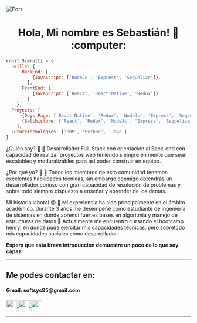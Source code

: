![Port](https://www.mastercard.com/news/media/lnhfsjdx/crypto-start-path-banner.png)
<h1 align="center"> Hola, Mi nombre es Sebastián! 👋 :computer: </h1>

```js
const Scerutti = {
  Skills: {
      BackEnd: [
          {JavaScript: ['NodeJs', 'Express', 'Sequelize']},
        ],
      FrontEnd: [
          {JavaScript: ['React', 'React-Native', 'Redux']}
        ]
    },
  Proyects: [
      {Dogs Page: ['React-Native', 'Redux', 'NodeJs', 'Express', 'Sequelize']},
      {Salchistore: ['React', 'Redux', 'NodeJs', 'Express', 'Sequelize', 'Mercado Pago']}
    ],
  FutureTecnologies: ['PHP', 'Python', 'Java'],
}
```

<div>
  <p>
    ¿Quién soy? 👀 
    🔸 Desarrollador Full-Stack con orientación al Back-end con capacidad de realizar proyectos web teniendo siempre en mente que 
      sean escalables y moduralizables para así poder construir en equipo.
  </p>
  <p>
    ¿Por qué yo? 🙇 
    🔸 Todos los miembros de esta comunidad tenemos excelentes habilidades técnicas, sin embargo conmigo obtendrás un desarrollador 
    curioso con gran capacidad de resolución de problemas y sobre todo siempre dispuesto a enseñar y aprender de los demás.
  </p>
  <p>
    Mi historia laboral 😉 
    🔸 Mi experiencia ha sido principalmente en el ámbito académico, durante 3 años me desempeñé como estudiante de ingeniería de 
    sistemas en donde aprendí fuertes bases en algoritmia y manejo de estructuras de datos
    🔸 Actualmente me encuentro cursando el bootcamp henry, en donde pude ejercitar mis capacidades técnicas, pero sobretodo mis 
    capacidades sociales como desarrollador.
  </p>
  <strong> Espero que esta breve introduccion demuestre un poco de lo que soy capaz: </strong>
</div>
<hr/>

<h2> Me podes contactar en: </h2>

<p>
    <h4>Gmail: softsys95@gmail.com </h4>
    <a href="https://www.linkedin.com/in/cerutti-sebastiáng" target:"_blank">
      <img align="center" src="https://cdn.jsdelivr.net/npm/simple-icons@3.0.1/icons/linkedin.svg" height="30" width="30"/>
    </a>
    <a href="https://portafolio-sebastian-cerutti.netlify.app/" target:"_blank" >
      <img align="center" src="https://cdn.jsdelivr.net/npm/simple-icons@3.0.1/icons/about-dot-me.svg" height="30" width="30"/>
    </a>
    <a href="https://github.com/Scerutti" target:"_blank">
      <img align="center" src="https://cdn.jsdelivr.net/npm/simple-icons@3.0.1/icons/github.svg" height="30" width="30" />
    </a>
<p/>

<hr/>
